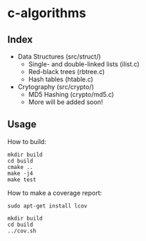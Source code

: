 # c-algorithms

## Index

* Data Structures (src/struct/)
	* Single- and double-linked lists (ilist.c)
	* Red-black trees (rbtree.c)
	* Hash tables (htable.c)
* Crytography (src/crypto/)
	* MD5 Hashing (crypto/md5.c)
	* More will be added soon!

## Usage

How to build:

```
mkdir build
cd build
cmake ..
make -j4
make test
```

How to make a coverage report:

```
sudo apt-get install lcov

mkdir build
cd build
../cov.sh
```

